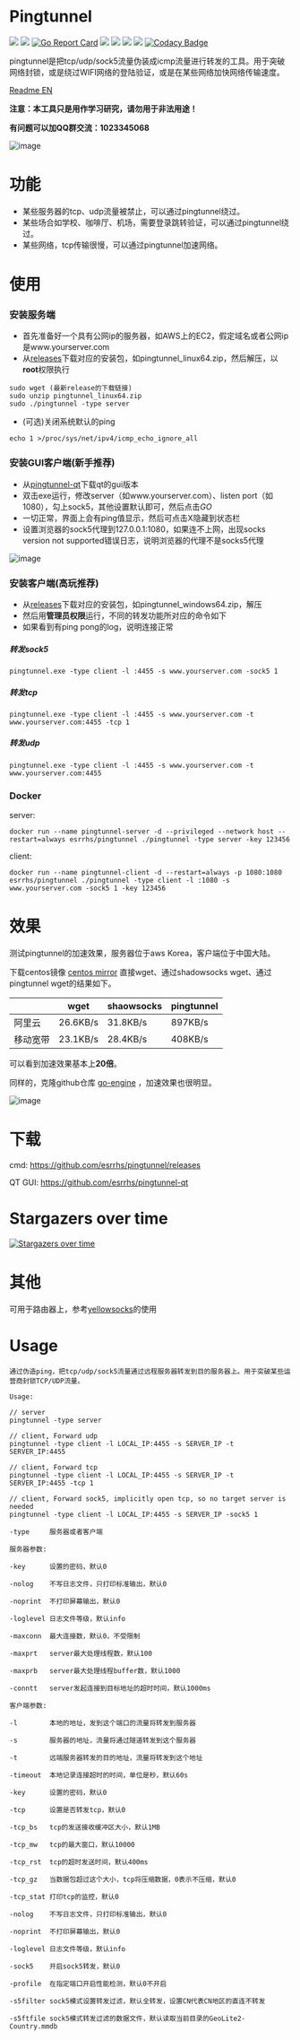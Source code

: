 # Pingtunnel

[<img src="https://img.shields.io/github/license/esrrhs/pingtunnel">](https://github.com/esrrhs/pingtunnel)
[<img src="https://img.shields.io/github/languages/top/esrrhs/pingtunnel">](https://github.com/esrrhs/pingtunnel)
[![Go Report Card](https://goreportcard.com/badge/github.com/esrrhs/pingtunnel)](https://goreportcard.com/report/github.com/esrrhs/pingtunnel)
[<img src="https://img.shields.io/github/v/release/esrrhs/pingtunnel">](https://github.com/esrrhs/pingtunnel/releases)
[<img src="https://img.shields.io/github/downloads/esrrhs/pingtunnel/total">](https://github.com/esrrhs/pingtunnel/releases)
[<img src="https://img.shields.io/docker/pulls/esrrhs/pingtunnel">](https://hub.docker.com/repository/docker/esrrhs/pingtunnel)
[<img src="https://img.shields.io/github/workflow/status/esrrhs/pingtunnel/Go">](https://github.com/esrrhs/pingtunnel/actions)
[![Codacy Badge](https://api.codacy.com/project/badge/Grade/a200bca59d1b4ca7a9c2cdb564508b47)](https://www.codacy.com/manual/esrrhs/pingtunnel?utm_source=github.com&amp;utm_medium=referral&amp;utm_content=esrrhs/pingtunnel&amp;utm_campaign=Badge_Grade)

pingtunnel是把tcp/udp/sock5流量伪装成icmp流量进行转发的工具。用于突破网络封锁，或是绕过WIFI网络的登陆验证，或是在某些网络加快网络传输速度。

[Readme EN](./README_EN.md)

**注意：本工具只是用作学习研究，请勿用于非法用途！**

**有问题可以加QQ群交流：1023345068**

![image](network.jpg)

# 功能
* 某些服务器的tcp、udp流量被禁止，可以通过pingtunnel绕过。
* 某些场合如学校、咖啡厅、机场，需要登录跳转验证，可以通过pingtunnel绕过。
* 某些网络，tcp传输很慢，可以通过pingtunnel加速网络。

# 使用
### 安装服务端
* 首先准备好一个具有公网ip的服务器，如AWS上的EC2，假定域名或者公网ip是www.yourserver.com
* 从[releases](https://github.com/esrrhs/pingtunnel/releases)下载对应的安装包，如pingtunnel_linux64.zip，然后解压，以**root**权限执行
```
sudo wget (最新release的下载链接)
sudo unzip pingtunnel_linux64.zip
sudo ./pingtunnel -type server
```
* (可选)关闭系统默认的ping
```
echo 1 >/proc/sys/net/ipv4/icmp_echo_ignore_all
```
### 安装GUI客户端(新手推荐)
* 从[pingtunnel-qt](https://github.com/esrrhs/pingtunnel-qt)下载qt的gui版本
* 双击exe运行，修改server（如www.yourserver.com）、listen port（如1080），勾上sock5，其他设置默认即可，然后点击*GO*
* 一切正常，界面上会有ping值显示，然后可点击X隐藏到状态栏
* 设置浏览器的sock5代理到127.0.0.1:1080，如果连不上网，出现socks version not supported错误日志，说明浏览器的代理不是socks5代理

![image](qtrun.jpg)

### 安装客户端(高玩推荐)
* 从[releases](https://github.com/esrrhs/pingtunnel/releases)下载对应的安装包，如pingtunnel_windows64.zip，解压
* 然后用**管理员权限**运行，不同的转发功能所对应的命令如下
* 如果看到有ping pong的log，说明连接正常
##### 转发sock5
```
pingtunnel.exe -type client -l :4455 -s www.yourserver.com -sock5 1
```
##### 转发tcp
```
pingtunnel.exe -type client -l :4455 -s www.yourserver.com -t www.yourserver.com:4455 -tcp 1
```
##### 转发udp
```
pingtunnel.exe -type client -l :4455 -s www.yourserver.com -t www.yourserver.com:4455
```

### Docker
server:
```
docker run --name pingtunnel-server -d --privileged --network host --restart=always esrrhs/pingtunnel ./pingtunnel -type server -key 123456
```
client:
```
docker run --name pingtunnel-client -d --restart=always -p 1080:1080 esrrhs/pingtunnel ./pingtunnel -type client -l :1080 -s www.yourserver.com -sock5 1 -key 123456
```

# 效果
测试pingtunnel的加速效果，服务器位于aws Korea，客户端位于中国大陆。

下载centos镜像 [centos mirror](http://mirror.calgah.com/centos/8/isos/x86_64/CentOS-8.1.1911-x86_64-dvd1.iso) 
直接wget、通过shadowsocks wget、通过pingtunnel wget的结果如下。

|              | wget     | shaowsocks | pingtunnel |
|--------------|----------|------------|------------|
| 阿里云 | 26.6KB/s | 31.8KB/s   | 897KB/s    |
| 移动宽带     | 23.1KB/s | 28.4KB/s   | 408KB/s    |

可以看到加速效果基本上**20倍**。

同样的，克隆github仓库 [go-engine](https://github.com/esrrhs/go-engine.git) ，加速效果也很明显。

![image](test.png)

# 下载
cmd: https://github.com/esrrhs/pingtunnel/releases

QT GUI: https://github.com/esrrhs/pingtunnel-qt

# Stargazers over time

[![Stargazers over time](https://starchart.cc/esrrhs/pingtunnel.svg)](https://starchart.cc/esrrhs/pingtunnel)
     
# 其他
可用于路由器上，参考[yellowsocks](https://github.com/esrrhs/yellowsocks)的使用
     
# Usage
    通过伪造ping，把tcp/udp/sock5流量通过远程服务器转发到目的服务器上。用于突破某些运营商封锁TCP/UDP流量。
    
    Usage:

    // server
    pingtunnel -type server

    // client, Forward udp
    pingtunnel -type client -l LOCAL_IP:4455 -s SERVER_IP -t SERVER_IP:4455

    // client, Forward tcp
    pingtunnel -type client -l LOCAL_IP:4455 -s SERVER_IP -t SERVER_IP:4455 -tcp 1

    // client, Forward sock5, implicitly open tcp, so no target server is needed
    pingtunnel -type client -l LOCAL_IP:4455 -s SERVER_IP -sock5 1

    -type     服务器或者客户端

    服务器参数:

    -key      设置的密码，默认0

    -nolog    不写日志文件，只打印标准输出，默认0

    -noprint  不打印屏幕输出，默认0

    -loglevel 日志文件等级，默认info

    -maxconn  最大连接数，默认0，不受限制

    -maxprt   server最大处理线程数，默认100

    -maxprb   server最大处理线程buffer数，默认1000

    -conntt   server发起连接到目标地址的超时时间，默认1000ms

    客户端参数:

    -l        本地的地址，发到这个端口的流量将转发到服务器

    -s        服务器的地址，流量将通过隧道转发到这个服务器

    -t        远端服务器转发的目的地址，流量将转发到这个地址

    -timeout  本地记录连接超时的时间，单位是秒，默认60s

    -key      设置的密码，默认0

    -tcp      设置是否转发tcp，默认0

    -tcp_bs   tcp的发送接收缓冲区大小，默认1MB

    -tcp_mw   tcp的最大窗口，默认10000

    -tcp_rst  tcp的超时发送时间，默认400ms

    -tcp_gz   当数据包超过这个大小，tcp将压缩数据，0表示不压缩，默认0

    -tcp_stat 打印tcp的监控，默认0

    -nolog    不写日志文件，只打印标准输出，默认0

    -noprint  不打印屏幕输出，默认0

    -loglevel 日志文件等级，默认info

    -sock5    开启sock5转发，默认0

    -profile  在指定端口开启性能检测，默认0不开启

    -s5filter sock5模式设置转发过滤，默认全转发，设置CN代表CN地区的直连不转发

    -s5ftfile sock5模式转发过滤的数据文件，默认读取当前目录的GeoLite2-Country.mmdb
              

